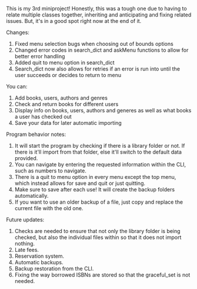 This is my 3rd miniproject! Honestly, this was a tough one due to having to relate multiple classes together, inheriting and anticipating and fixing related issues. But, it's in a good spot right now at the end of it.

Changes:  
1. Fixed menu selection bugs when choosing out of bounds options
2. Changed error codes in search_dict and askMenu functions to allow for better error handling  
3. Added quit to menu option in search_dict
4. Search_dict now also allows for retries if an error is run into until the user succeeds or decides to return to menu

You can:  
1. Add books, users, authors and genres  
2. Check and return books for different users  
3. Display info on books, users, authors and generes as well as what books a user has checked out  
4. Save your data for later automatic importing  

Program behavior notes:  
1. It will start the program by checking if there is a library folder or not. If there is it'll import from that folder, else it'll switch to the default data provided.  
2. You can navigate by entering the requested information within the CLI, such as numbers to navigate.  
3. There is a quit to menu option in every menu except the top menu, which instead allows for save and quit or just quitting.
4. Make sure to save after each use! It will create the backup folders automatically.
5. If you want to use an older backup of a file, just copy and replace the current file with the old one.  

Future updates:  
1. Checks are needed to ensure that not only the library folder is being checked, but also the individual files within so that it does not import nothing.  
2. Late fees.  
3. Reservation system.  
4. Automatic backups. 
5. Backup restoration from the CLI.  
6. Fixing the way borrowed ISBNs are stored so that the graceful_set is not needed.
